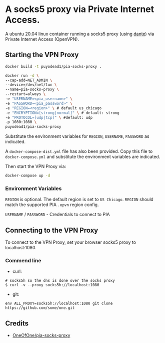# A socks5 proxy via Private Internet Access.

A ubuntu 20.04 linux container running a socks5 proxy (using [dante](https://www.inet.no/dante/)) via Private Internet Access (OpenVPN).

## Starting the VPN Proxy
```sh
docker build -t puyodead1/pia-socks-proxy .
```

```sh
docker run -d \
--cap-add=NET_ADMIN \
--device=/dev/net/tun \
--name=pia-socks-proxy \
--restart=always \
-e "USERNAME=<pia_username>" \
-e "PASSWORD=<pia_password>" \
-e "REGION=<region>" \ # default us_chicago
-e "ENCRYPTION=[strong|normal]" \ # default: strong
-e "PROTOCOL=[udp|tcp]" \ #default: udp
-p 1080:1080 \
puyodead1/pia-socks-proxy
```

Substitute the environment variables for `REGION`, `USERNAME`, `PASSWORD` as indicated.

A `docker-compose-dist.yml` file has also been provided. Copy this file to `docker-compose.yml` and substitute the environment variables are indicated.

Then start the VPN Proxy via:

```sh
docker-compose up -d
```

### Environment Variables

`REGION` is optional. The default region is set to `US Chicago`. `REGION` should match the supported PIA `.opvn` region config.

`USERNAME` / `PASSWORD` - Credentials to connect to PIA

## Connecting to the VPN Proxy

To connect to the VPN Proxy, set your browser socks5 proxy to localhost:1080.

### Commend line

- curl:

```shell
# socks5h so the dns is done over the socks proxy
$ curl -v --proxy socks5h://localhost:1080
```

- git:

```shell
env ALL_PROXY=socks5h://localhost:1080 git clone https://github.com/some/one.git
```

## Credits

- [OneOfOne/pia-socks-proxy](https://github.com/OneOfOne/pia-socks-proxy/)